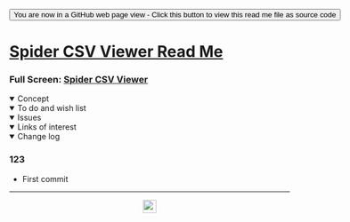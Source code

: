 <span style=display:none; >[You are now in a GitHub source code view - click this link to view Read Me file as a web page]( https://ladybug.tools/spider-2020/sandbox/csv-threejs/readme.html "View file as a web page." ) </span>

<div><input type=button class = 'btn btn-secondary btn-sm' onclick=window.location.href="https://github.com/ladybug-tools/spider-2020/tree/master/sandbox/csv-threejs/";
value='You are now in a GitHub web page view - Click this button to view this read me file as source code' ></div>


# [Spider CSV Viewer Read Me]( ./readme.html )

<!--@@@
<iframe src=https://ladybug.tools/spider-2020/sandbox/csv-threejs/ width=100% height=500px >Iframes are not viewable in GitHub source code view</iframe>
_basic-html.html_
@@@-->

### Full Screen: [Spider CSV Viewer]( https://www.ladybug.tools/spider-2020/sandbox/csv-threejs/ )

<details open >
<summary>Concept</summary>


</details>

<details open >
<summary>To do and wish list </summary>


</details>

<details open >
<summary>Issues </summary>


</details>

<details open >
<summary>Links of interest</summary>


</details>

<details open >
<summary>Change log </summary>

### 123

* First commit

</details>

***

<center title="hello! Click me to go up to the top" ><a href=javascript:window.scrollTo(0,0); style=text-decoration:none; > <img width=24 src="https://ladybug.tools/artwork/icons_bugs/ico/spider.ico" > </a></center>

